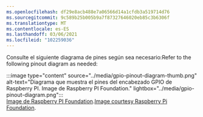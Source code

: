 ```yaml
---
ms.openlocfilehash: df29e8acb488e7a06566d14a1cfdb3a519714d76
ms.sourcegitcommit: 9c589b25b005b9a7f87327646020eb85c3b6306f
ms.translationtype: MT
ms.contentlocale: es-ES
ms.lasthandoff: 03/06/2021
ms.locfileid: "102259036"
---
```

<!--markdownlint-disable DOCSMD011 -->
<span data-ttu-id="a5a69-101">Consulte el siguiente diagrama de pines según sea necesario:</span><span class="sxs-lookup"><span data-stu-id="a5a69-101">Refer to the following pinout diagram as needed:</span></span>

:::image type="content" source="../media/gpio-pinout-diagram-thumb.png" alt-text="Diagrama que muestra el pines del encabezado GPIO de Raspberry PI. Image de Raspberry PI Foundation." lightbox="../media/gpio-pinout-diagram.png":::<br /><span data-ttu-id="a5a69-103">[Image de Raspberry PI Foundation](https://www.raspberrypi.org/documentation/usage/gpio/).</span><span class="sxs-lookup"><span data-stu-id="a5a69-103">[Image courtesy Raspberry Pi Foundation](https://www.raspberrypi.org/documentation/usage/gpio/).</span></span>

